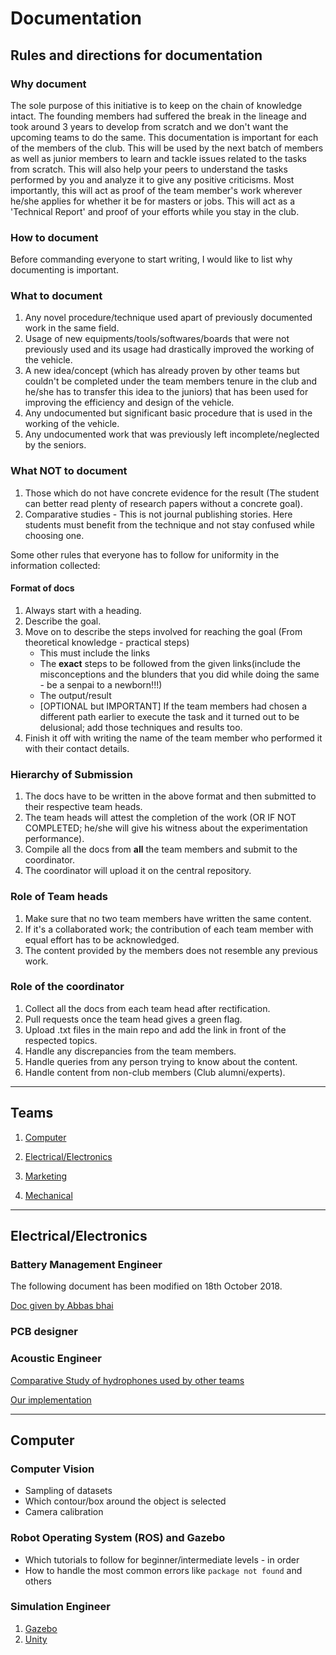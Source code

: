 # Documentation

## Rules and directions for documentation

### Why document

The sole purpose of this initiative is to keep on the chain of knowledge intact. The founding members had suffered the break in the lineage and took around 3 years to develop from scratch and we don't want the upcoming teams to do the same.
This documentation is important for each of the members of the club. This will be used by the next batch of members as well as junior members to learn and tackle issues related to the tasks from scratch. This will also help your peers to understand the tasks performed by you and analyze it to give any positive criticisms.
Most importantly, this will act as proof of the team member's work wherever he/she applies for whether it be for masters or jobs. This will act as a 'Technical Report' and proof of your efforts while you stay in the club.

### How to document

Before commanding everyone to start writing, I would like to list why documenting is important.

### What to document

1. Any novel procedure/technique used apart of previously documented work in the same field.
2. Usage of new equipments/tools/softwares/boards that were not previously used and its usage had drastically improved the working of the vehicle.
3. A new idea/concept (which has already proven by other teams but couldn't be completed under the team members tenure in the club and he/she has to transfer this idea to the juniors) that has been used for improving the efficiency and design of the vehicle.
4. Any undocumented but significant basic procedure that is used in the working of the vehicle.
5. Any undocumented work that was previously left incomplete/neglected by the seniors.

### What NOT to document

1. Those which do not have concrete evidence for the result (The student can better read plenty of research papers without a concrete goal).
2. Comparative studies - This is not journal publishing stories. Here students must benefit from the technique and not stay confused while choosing one.

Some other rules that everyone has to follow for uniformity in the information collected:

#### Format of docs

1. Always start with a heading.
2. Describe the goal.
3. Move on to describe the steps involved for reaching the goal (From theoretical knowledge - practical steps)
    - This must include the links
    - The **exact** steps to be followed from the given links(include the misconceptions and the blunders that you did while doing the same - be a senpai to a newborn!!!)
    - The output/result
    - [OPTIONAL but IMPORTANT] If the team members had chosen a different path earlier to execute the task and it turned out to be delusional; add those techniques and results too.
4. Finish it off with writing the name of the team member who performed it with their contact details.

### Hierarchy of Submission

1. The docs have to be written in the above format and then submitted to their respective team heads.
2. The team heads will attest the completion of the work (OR IF NOT COMPLETED; he/she will give his witness about the experimentation performance).
3. Compile all the docs from **all** the team members and submit to the coordinator.
4. The coordinator will upload it on the central repository.

### Role of Team heads

1. Make sure that no two team members have written the same content.
2. If it's a collaborated work; the contribution of each team member with equal effort has to be acknowledged.
3. The content provided by the members does not resemble any previous work.

### Role of the coordinator

1. Collect all the docs from each team head after rectification.
2. Pull requests once the team head gives a green flag.
3. Upload .txt files in the main repo and add the link in front of the respected topics.
4. Handle any discrepancies from the team members.
5. Handle queries from any person trying to know about the content.
6. Handle content from non-club members (Club alumni/experts).

---

## Teams

1. [Computer](computer)

2. [Electrical/Electronics](electronics)

3. [Marketing](marketing)

4. [Mechanical](mechanical)

---

## Electrical/Electronics  

### Battery Management Engineer

The following document has been modified on 18th October 2018.

[Doc given by Abbas bhai](https://github.com/auvzhcet/Documentation/blob/master/BMS%20for%20lithium%20polymer%20battery%20pack.docx)

### PCB designer

### Acoustic Engineer

[Comparative Study of hydrophones used by other teams](https://github.com/auvzhcet/AUV2k19/blob/master/hydrophones_study.md)

[Our implementation](https://github.com/auvzhcet/Documentation/blob/master/Acoustics.md)

---

## Computer

### Computer Vision

- Sampling of datasets
- Which contour/box around the object is selected
- Camera calibration

### Robot Operating System (ROS) and Gazebo

- Which tutorials to follow for beginner/intermediate levels - in order
- How to handle the most common errors like ```package not found``` and others

### Simulation Engineer

1. [Gazebo](http://gazebosim.org/)
2. [Unity](https://unity.com/)

